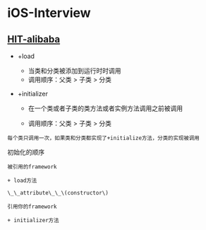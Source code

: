 # iOS-Interview

## [HIT-alibaba](https://hit-alibaba.github.io/interview/iOS/)

* +load
  * 当类和分类被添加到运行时时调用
  * 调用顺序：父类 &gt; 子类 &gt; 分类
* +initializer

  * 在一个类或者子类的类方法或者实例方法调用之前被调用

  * 调用顺序：父类 &gt; 子类 &gt; 分类

```
每个类只调用一次，如果类和分类都实现了+initialize方法，分类的实现被调用
```

初始化的顺序

```
被引用的framework

+ load方法

\_\_attribute\_\_\(constructor\)

引用你的framework

+ initializer方法
```



